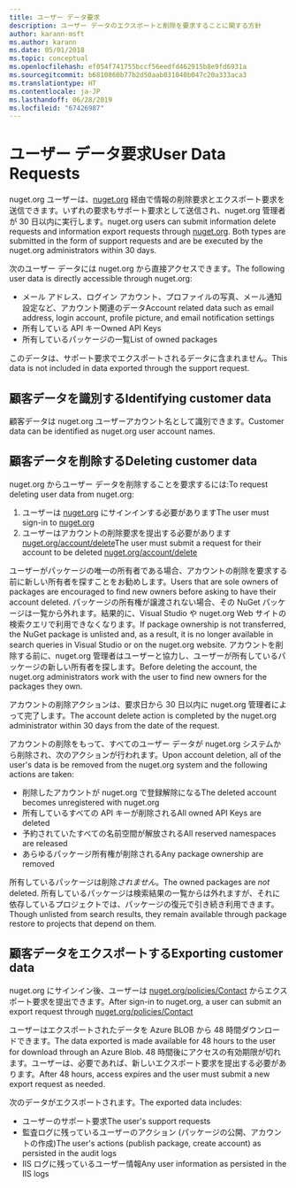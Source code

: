 ```yaml
---
title: ユーザー データ要求
description: ユーザー データのエクスポートと削除を要求することに関する方針
author: karann-msft
ms.author: karann
ms.date: 05/01/2018
ms.topic: conceptual
ms.openlocfilehash: ef054f741755bccf56eedfd462915b8e9fd6931a
ms.sourcegitcommit: b6810860b77b2d50aab031040b047c20a333aca3
ms.translationtype: HT
ms.contentlocale: ja-JP
ms.lasthandoff: 06/28/2019
ms.locfileid: "67426987"
---
```

# <a name="user-data-requests"></a><span data-ttu-id="dba1a-103">ユーザー データ要求</span><span class="sxs-lookup"><span data-stu-id="dba1a-103">User Data Requests</span></span>

<span data-ttu-id="dba1a-104">nuget.org ユーザーは、[nuget.org](https://www.nuget.org) 経由で情報の削除要求とエクスポート要求を送信できます。いずれの要求もサポート要求として送信され、nuget.org 管理者が 30 日以内に実行します。</span><span class="sxs-lookup"><span data-stu-id="dba1a-104">nuget.org users can submit information delete requests and information export requests through [nuget.org](https://www.nuget.org). Both types are submitted in the form of support requests and are be executed by the nuget.org administrators within 30 days.</span></span>

<span data-ttu-id="dba1a-105">次のユーザー データには nuget.org から直接アクセスできます。</span><span class="sxs-lookup"><span data-stu-id="dba1a-105">The following user data is directly accessible through nuget.org:</span></span>

* <span data-ttu-id="dba1a-106">メール アドレス、ログイン アカウント、プロファイルの写真、メール通知設定など、アカウント関連のデータ</span><span class="sxs-lookup"><span data-stu-id="dba1a-106">Account related data such as email address, login account, profile picture, and email notification settings</span></span>
* <span data-ttu-id="dba1a-107">所有している API キー</span><span class="sxs-lookup"><span data-stu-id="dba1a-107">Owned API Keys</span></span>
* <span data-ttu-id="dba1a-108">所有しているパッケージの一覧</span><span class="sxs-lookup"><span data-stu-id="dba1a-108">List of owned packages</span></span>

<span data-ttu-id="dba1a-109">このデータは、サポート要求でエクスポートされるデータに含まれません。</span><span class="sxs-lookup"><span data-stu-id="dba1a-109">This data is not included in data exported through the support request.</span></span>

## <a name="identifying-customer-data"></a><span data-ttu-id="dba1a-110">顧客データを識別する</span><span class="sxs-lookup"><span data-stu-id="dba1a-110">Identifying customer data</span></span>

<span data-ttu-id="dba1a-111">顧客データは nuget.org ユーザーアカウント名として識別できます。</span><span class="sxs-lookup"><span data-stu-id="dba1a-111">Customer data can be identified as nuget.org user account names.</span></span>

## <a name="deleting-customer-data"></a><span data-ttu-id="dba1a-112">顧客データを削除する</span><span class="sxs-lookup"><span data-stu-id="dba1a-112">Deleting customer data</span></span>

<span data-ttu-id="dba1a-113">nuget.org からユーザー データを削除することを要求するには:</span><span class="sxs-lookup"><span data-stu-id="dba1a-113">To request deleting user data from nuget.org:</span></span>

1. <span data-ttu-id="dba1a-114">ユーザーは [nuget.org](https://www.nuget.org) にサインインする必要があります</span><span class="sxs-lookup"><span data-stu-id="dba1a-114">The user must sign-in to [nuget.org](https://www.nuget.org)</span></span>
1. <span data-ttu-id="dba1a-115">ユーザーはアカウントの削除要求を提出する必要があります [nuget.org/account/delete](https://www.nuget.org/account/delete)</span><span class="sxs-lookup"><span data-stu-id="dba1a-115">The user must submit a request for their account to be deleted [nuget.org/account/delete](https://www.nuget.org/account/delete)</span></span>

<span data-ttu-id="dba1a-116">ユーザーがパッケージの唯一の所有者である場合、アカウントの削除を要求する前に新しい所有者を探すことをお勧めします。</span><span class="sxs-lookup"><span data-stu-id="dba1a-116">Users that are sole owners of packages are encouraged to find new owners before asking to have their account deleted.</span></span> <span data-ttu-id="dba1a-117">パッケージの所有権が譲渡されない場合、その NuGet パッケージは一覧から外れます。結果的に、Visual Studio や nuget.org Web サイトの検索クエリで利用できなくなります。</span><span class="sxs-lookup"><span data-stu-id="dba1a-117">If package ownership is not transferred, the NuGet package is unlisted and, as a result, it is no longer available in search queries in Visual Studio or on the nuget.org website.</span></span> <span data-ttu-id="dba1a-118">アカウントを削除する前に、nuget.org 管理者はユーザーと協力し、ユーザーが所有しているパッケージの新しい所有者を探します。</span><span class="sxs-lookup"><span data-stu-id="dba1a-118">Before deleting the account, the nuget.org administrators work with the user to find new owners for the packages they own.</span></span>

<span data-ttu-id="dba1a-119">アカウントの削除アクションは、要求日から 30 日以内に nuget.org 管理者によって完了します。</span><span class="sxs-lookup"><span data-stu-id="dba1a-119">The account delete action is completed by the nuget.org administrator within 30 days from the date of the request.</span></span>

<span data-ttu-id="dba1a-120">アカウントの削除をもって、すべてのユーザー データが nuget.org システムから削除され、次のアクションが行われます。</span><span class="sxs-lookup"><span data-stu-id="dba1a-120">Upon account deletion, all of the user's data is be removed from the nuget.org system and the following actions are taken:</span></span>

* <span data-ttu-id="dba1a-121">削除したアカウントが nuget.org で登録解除になる</span><span class="sxs-lookup"><span data-stu-id="dba1a-121">The deleted account becomes unregistered with nuget.org</span></span>
* <span data-ttu-id="dba1a-122">所有しているすべての API キーが削除される</span><span class="sxs-lookup"><span data-stu-id="dba1a-122">All owned API Keys are deleted</span></span>
* <span data-ttu-id="dba1a-123">予約されていたすべての名前空間が解放される</span><span class="sxs-lookup"><span data-stu-id="dba1a-123">All reserved namespaces are released</span></span>
* <span data-ttu-id="dba1a-124">あらゆるパッケージ所有権が削除される</span><span class="sxs-lookup"><span data-stu-id="dba1a-124">Any package ownership are removed</span></span>

<span data-ttu-id="dba1a-125">所有しているパッケージは削除*されません*。</span><span class="sxs-lookup"><span data-stu-id="dba1a-125">The owned packages are *not* deleted.</span></span> <span data-ttu-id="dba1a-126">所有しているパッケージは検索結果の一覧からは外れますが、それに依存しているプロジェクトでは、パッケージの復元で引き続き利用できます。</span><span class="sxs-lookup"><span data-stu-id="dba1a-126">Though unlisted from search results, they remain available through package restore to projects that depend on them.</span></span>

## <a name="exporting-customer-data"></a><span data-ttu-id="dba1a-127">顧客データをエクスポートする</span><span class="sxs-lookup"><span data-stu-id="dba1a-127">Exporting customer data</span></span>

<span data-ttu-id="dba1a-128">nuget.org にサインイン後、ユーザーは [nuget.org/policies/Contact](https://www.nuget.org/policies/Contact) からエクスポート要求を提出できます。</span><span class="sxs-lookup"><span data-stu-id="dba1a-128">After sign-in to nuget.org, a user can submit an export request through [nuget.org/policies/Contact](https://www.nuget.org/policies/Contact)</span></span>

<span data-ttu-id="dba1a-129">ユーザーはエクスポートされたデータを Azure BLOB から 48 時間ダウンロードできます。</span><span class="sxs-lookup"><span data-stu-id="dba1a-129">The data exported is made available for 48 hours to the user for download through an Azure Blob.</span></span> <span data-ttu-id="dba1a-130">48 時間後にアクセスの有効期限が切れます。ユーザーは、必要であれば、新しいエクスポート要求を提出する必要があります。</span><span class="sxs-lookup"><span data-stu-id="dba1a-130">After 48 hours, access expires and the user must submit a new export request as needed.</span></span>

<span data-ttu-id="dba1a-131">次のデータがエクスポートされます。</span><span class="sxs-lookup"><span data-stu-id="dba1a-131">The exported data includes:</span></span>

* <span data-ttu-id="dba1a-132">ユーザーのサポート要求</span><span class="sxs-lookup"><span data-stu-id="dba1a-132">The user's support requests</span></span>
* <span data-ttu-id="dba1a-133">監査ログに残っているユーザーのアクション (パッケージの公開、アカウントの作成)</span><span class="sxs-lookup"><span data-stu-id="dba1a-133">The user's actions (publish package, create account) as persisted in the audit logs</span></span>
* <span data-ttu-id="dba1a-134">IIS ログに残っているユーザー情報</span><span class="sxs-lookup"><span data-stu-id="dba1a-134">Any user information as persisted in the IIS logs</span></span>
